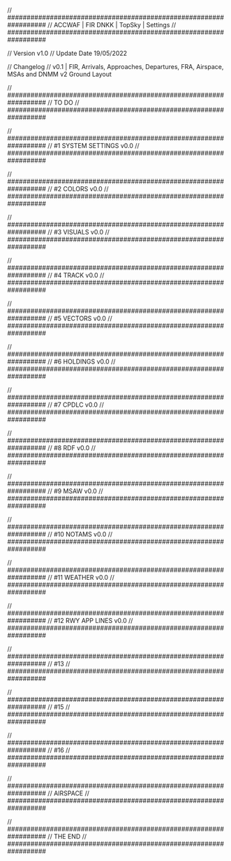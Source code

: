 // ##################################################################
//                 ACCWAF | FIR DNKK | TopSky | Settings
// ##################################################################

// Version v1.0
// Update Date 19/05/2022

// Changelog
// v0.1 | FIR, Arrivals, Approaches, Departures, FRA, Airspace, MSAs and DNMM v2 Ground Layout


// ##################################################################
//                 TO DO
// ##################################################################

// ##################################################################
//                 #1 SYSTEM SETTINGS v0.0
// ##################################################################

// ##################################################################
//                 #2 COLORS v0.0
// ##################################################################

// ##################################################################
//                 #3 VISUALS v0.0
// ##################################################################

// ##################################################################
//                 #4 TRACK v0.0
// ##################################################################

// ##################################################################
//                 #5 VECTORS v0.0
// ##################################################################

// ##################################################################
//                 #6 HOLDINGS v0.0
// ##################################################################

// ##################################################################
//                 #7 CPDLC v0.0
// ##################################################################

// ##################################################################
//                 #8 RDF v0.0
// ##################################################################

// ##################################################################
//                 #9 MSAW v0.0
// ##################################################################

// ##################################################################
//                 #10 NOTAMS v0.0
// ##################################################################

// ##################################################################
//                 #11 WEATHER v0.0
// ##################################################################

// ##################################################################
//                 #12 RWY APP LINES v0.0
// ##################################################################

// ##################################################################
//                 #13 
// ##################################################################

// ##################################################################
//                 #15 
// ##################################################################

// ##################################################################
//                 #16 
// ##################################################################

// ##################################################################
//                 AIRSPACE
// ##################################################################

// ##################################################################
//                 THE END
// ##################################################################
